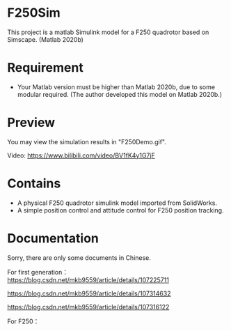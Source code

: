 # F250Sim
This project is a matlab Simulink model for a F250 quadrotor based on Simscape. (Matlab 2020b)

# Requirement
 - Your Matlab version must be higher than Matlab 2020b, due to some modular required. (The author developed this model on Matlab 2020b.)


# Preview
You may view the simulation results in "F250Demo.gif".

Video: https://www.bilibili.com/video/BV1fK4y1G7jF

# Contains

 - A physical F250 quadrotor simulink model imported from SolidWorks.
 - A simple position control and attitude control for F250 position tracking.
 

# Documentation
Sorry, there are only some documents in Chinese.

For first generation：
https://blog.csdn.net/mkb9559/article/details/107225711

https://blog.csdn.net/mkb9559/article/details/107314632

https://blog.csdn.net/mkb9559/article/details/107316122

For F250：


